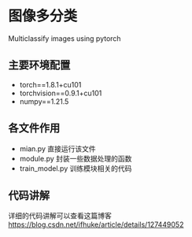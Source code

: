 # 图像多分类
Multiclassify images using pytorch
## 主要环境配置
+ torch==1.8.1+cu101
+ torchvision==0.9.1+cu101
+ numpy==1.21.5
## 各文件作用
+ mian.py
直接运行该文件
+ module.py
封装一些数据处理的函数
+ train_model.py
训练模块相关的代码
## 代码讲解
详细的代码讲解可以查看这篇博客
https://blog.csdn.net/ifhuke/article/details/127449052
